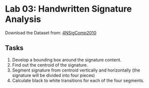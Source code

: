 # Lab 03: Handwritten Signature Analysis
Download the Dataset from: [4NSigComp2010](http://www.iaprtc11.org/mediawiki/index.php/ICFHR_2010_Signature_Verification_Competition_(4NSigComp2010))

## Tasks
1. Develop a bounding box around the signature content.
2. Find out the centroid of the signature.
3. Segment signature from centroid vertically and horizontally (the signature will be divided into four pieces)
4. Calculate black to white transitions for each of the four segments.
